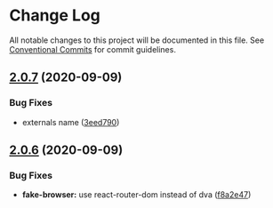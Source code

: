 # Change Log

All notable changes to this project will be documented in this file.
See [Conventional Commits](https://conventionalcommits.org) for commit guidelines.

## [2.0.7](https://github.com/aliyun/console-components/compare/@alicloud/console-components-fake-browser@2.0.6...@alicloud/console-components-fake-browser@2.0.7) (2020-09-09)


### Bug Fixes

* externals name ([3eed790](https://github.com/aliyun/console-components/commit/3eed7905b68950f17e7a011a62d64953e5171f78))





## [2.0.6](https://github.com/aliyun/console-components/compare/@alicloud/console-components-fake-browser@2.0.5...@alicloud/console-components-fake-browser@2.0.6) (2020-09-09)


### Bug Fixes

* **fake-browser:** use react-router-dom instead of dva ([f8a2e47](https://github.com/aliyun/console-components/commit/f8a2e47b324dc61772c15863af6792f58c006e2e))
